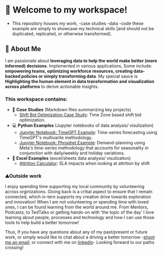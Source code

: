 # 💼 Welcome to my workspace! 
- This repository houses my work, -case studies  -data -code these example are simply to showcase my technical skills [and should not be duplicated, replicated, or otherwise transformed].

## 👋 About Me
I am passionate about **leveraging data to help the world make better (more informed) decisions**.
Implemented in various applications, Some include: **empowering teams, optimizing workforce resources, creating data-backed policies or simply transforming data**. 
My special sauce is **Highlighting the human element in data transformation and visualization across platforms** to derive actionable insights.


### This workspace contains:
- 📂 **Case Studies** (Markdown files summarizing key projects)
  - [Shift Bid Optimization Case Study](https://github.com/wfmer/asharp-portfolio/blob/main/%F0%9F%8F%86%20Case%20Study%20-%20Optimizing%20Shift%20Bid%20via%20Time%20Zone%20Alignment.md): Time Zone based shift bid optimization.
- 💻 **Python Examples** (Jupyter notebooks of data analysis/ visulization)
  - [Jupyter Notebook: TimeGPT Example](https://github.com/wfmer/asharp-portfolio/blob/main/timegpt-example-cleaned.ipynb): Time-series forecasting using TimeGPT's multivarite methodology.
  - [Jupyter Notebook: Phrophet Example](https://github.com/wfmer/asharp-portfolio/blob/main/Phrophet-cleaned.ipynb): Demand-planning using Meta's time-series methodology that accounts for seasonality in conjunction with daily/weekly and holiday variations.
- 💱 **Excel Examples** (excel/sheets data analysis/ visulization)
  - [Attrition Calculator](https://docs.google.com/spreadsheets/d/10_SRpzo393P9eOE867OTP3lNXETN7mCLC5PZMD3MSPs/edit?gid=668422861#gid=668422861): SLA impacts when looking at attrition by shift





### ⛰️Outside work
I enjoy spending time supporting my local community by volunteering across orginizations. Giving back is a critial aspect to ensure that I remain connected, which in-tern supports my creative drive towards exploration and innovation!
When I am not volunteering or spending time with loved ones, I can be found learning from the world around me. From Mentors, Podcasts, to TedTalks or getting hands-on with 'the topic of the day' I love learning about people, processes and technology and how I can use those tools to help build a better tomorrow!


Thus, If you have any questions about any of my past/present or future work, or simply would like to chat about a driving a better tomorrow -[shoot me an email](mailto:andrewdasharp@gmail.com); or connect with me on [linkedin](https://www.linkedin.com/in/asharp27/)- Looking forward to our paths crossing!
